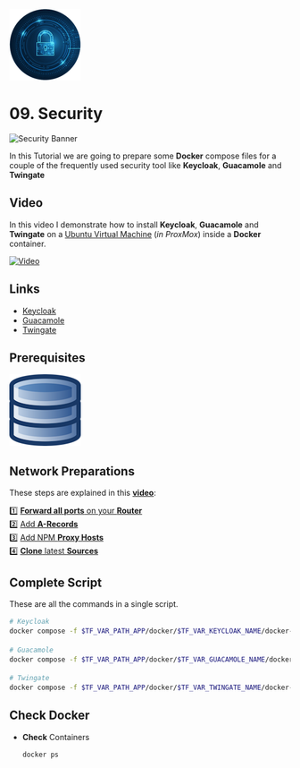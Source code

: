 ![Security Logo](_assets/images/security.png)
# 09. Security

![Security Banner](_assets/images/security_banner.png)

In this Tutorial we are going to prepare some **Docker** compose files for a couple of the frequently used security tool like **Keycloak**, **Guacamole** and **Twingate**

## Video

In this video I demonstrate how to install **Keycloak**, **Guacamole** and **Twingate** on a [Ubuntu Virtual Machine](../01_setting_up_a_cheap_home_lab_with_proxmox/018_ubuntu/README.md) (*in ProxMox*) inside a **Docker** container.

[![Video](_assets/images/security_video.png)](https://youtu.be/XXXXXXXXXXXXX)

## Links

- [Keycloak](https://keycloak.org)
- [Guacamole](https://guacamole.apache.org)
- [Twingate](https://twingate.com)

## Prerequisites

[![05. Databases](../05_databases/_assets/images/database.png)](../05_databases/README.md)

## Network Preparations

These steps are explained in this **[video](https://youtu.be/8UoNDwNV4R8)**:

1️⃣ [**Forward all ports** on your **Router**](../05_databases/README.md#forward-ports-router) \
2️⃣ [Add **A-Records**](../05_databases/README.md#add-a-record) \
3️⃣ [Add NPM **Proxy Hosts**](../05_databases/README.md#npm-proxy-host) \
4️⃣ [**Clone** latest **Sources**](../05_databases/README.md#latest-sources)

## Complete Script

These are all the commands in a single script.
  ```bash
  # Keycloak
  docker compose -f $TF_VAR_PATH_APP/docker/$TF_VAR_KEYCLOAK_NAME/docker-compose.yaml up -d

  # Guacamole
  docker compose -f $TF_VAR_PATH_APP/docker/$TF_VAR_GUACAMOLE_NAME/docker-compose.yaml up -d

  # Twingate
  docker compose -f $TF_VAR_PATH_APP/docker/$TF_VAR_TWINGATE_NAME/docker-compose.yaml up -d
  ```

## Check Docker

- **Check** Containers
  ```bash
  docker ps
  ```
